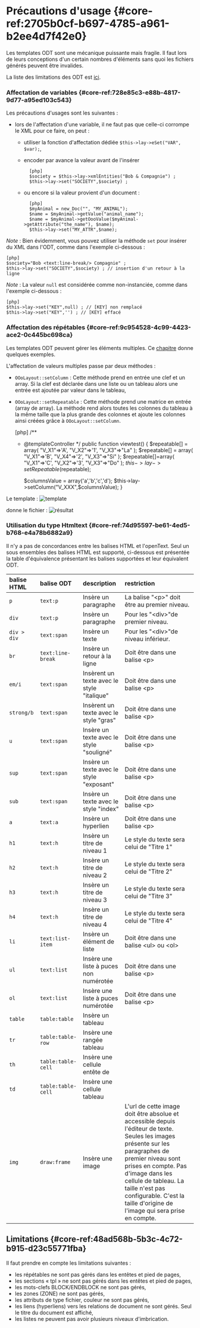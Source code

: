 # Précautions d'usage {#core-ref:2705b0cf-b697-4785-a961-b2ee4d7f42e0}

Les templates ODT sont une mécanique puissante mais fragile. Il faut lors
de leurs conceptions d'un certain nombres d'éléments sans quoi les fichiers
générés peuvent être invalides.

La liste des limitations des ODT est [ici][odt_limitation].

### Affectation de variables {#core-ref:728e85c3-e88b-4817-9d77-a95ed103c543}

Les précautions d'usages sont les suivantes :

* lors de l'affectation d'une variable, il ne faut pas que celle-ci corrompe le 
XML pour ce faire, on peut : 
    * utiliser la fonction d'affectation dédiée 
        `$this->lay->eSet("VAR", $var);`, 
    * encoder par avance la valeur avant de l'insérer 
        
            [php]
            $society = $this->lay->xmlEntities("Bob & Compagnie") ;
            $this->lay->set("SOCIETY",$society) ;
    
    * ou encore si la valeur provient d'un document :
        
            [php]
            $myAnimal = new_Doc("", "MY_ANIMAL");
            $name = $myAnimal->getValue("animal_name");
            $name = $myAnimal->getOooValue($myAnimal->getAttribute("the_name"), $name);
            $this->lay->set("MY_ATTR",$name);

*Note* : Bien évidemment, vous pouvez utiliser la méthode `set` pour insérer du 
XML dans l'ODT, comme dans l'exemple ci-dessous :

    [php]
    $society="Bob <text:line-break/> Compagnie" ;
    $this->lay->set("SOCIETY",$society) ; // insertion d'un retour à la ligne

*Note* : La valeur `null` est considérée comme non-instanciée, comme dans
l'exemple ci-dessous :

    [php]
    $this->lay->set("KEY",null) ; // [KEY] non remplacé
    $this->lay->set("KEY",'') ; // [KEY] effacé


### Affectation des répétables {#core-ref:9c954528-4c99-4423-ace2-0c445bc698ca}

Les templates ODT peuvent gérer les éléments multiples. Ce [chapitre][odt_repeat]
donne quelques exemples.

L'affectation de valeurs multiples passe par deux méthodes :

* `OOoLayout::setColumn` : Cette méthode prend en entrée une clef et un array.
Si la clef est déclarée dans une liste ou un tableau alors une entrée est 
ajoutée par valeur dans le tableau,
* `OOoLayout::setRepeatable` : Cette méthode prend une matrice en entrée (array
de array). La méthode rend alors toutes les colonnes du tableau à la même 
taille que la plus grande des colonnes et ajoute les colonnes ainsi créées 
grâce à `OOoLayout::setColumn`.

    [php]
    /**
    * @templateController
    */
    public function viewtest() {
        $repeatable[] = array( 
            "V_X1"=>'A',
            "V_X2"=>'1',
            "V_X3"=>"La"
        );
        $repeatable[] = array( 
            "V_X1"=>'B',
            "V_X4"=>'2',
            "V_X3"=>"Si"
        );
        $repeatable[]=array(
            "V_X1"=>'C',
            "V_X2"=>'3',
            "V_X3"=>"Do"
        );
        $this->lay->setRepeatable($repeatable);
        
        $columnsValue = array('a','b','c','d');
        $this->lay->setColumn("V_XXX",$columnsValue);
    }

Le template :
![ template ](advanced/template/multiple_template.png)

donne le fichier :
![ résultat ](advanced/template/multiple_generated.png)


### Utilisation du type Htmltext {#core-ref:74d95597-be61-4ed5-b768-e4a78b6882a9}

Il n'y a pas de concordances entre les balises HTML et l'openText. Seul un sous
ensembles des balises HTML est supporté, ci-dessous est présentée la table 
d'équivalence présentant les balises supportées et leur équivalent ODT.

| balise HTML | balise ODT         | description                                | restriction                                                                                                                                                                                                                                                                                                       |
| :---------- | :----------------- | :----------------------------------------- | :---------------------------------------------------------------------------------------------------------------------------------------------------------------------------------------------------------------------------------------------------------------------------------------------------------------- |
| `p`         | `text:p`           | Insère un paragraphe                       | La balise "&lt;p>" doit être au premier niveau.                                                                                                                                                                                                                                                                   |
| `div`       | `text:p`           | Insère un paragraphe                       | Pour les  "&lt;div>"de premier niveau.                                                                                                                                                                                                                                                                            |
| `div > div` | `text:span`        | Insère un texte                            | Pour les  "&lt;div>"de niveau inférieur.                                                                                                                                                                                                                                                                          |
| `br`        | `text:line-break`  | Insère un retour à la ligne                | Doit être dans une balise &lt;p>                                                                                                                                                                                                                                                                                  |
| `em/i`      | `text:span`        | Insèrent un texte avec le style "italique" | Doit être dans une balise &lt;p>                                                                                                                                                                                                                                                                                  |
| `strong/b`  | `text:span`        | Insèrent un texte avec le style "gras"     | Doit être dans une balise &lt;p>                                                                                                                                                                                                                                                                                  |
| `u`         | `text:span`        | Insère un texte avec le style "souligné"   | Doit être dans une balise &lt;p>                                                                                                                                                                                                                                                                                  |
| `sup`       | `text:span`        | Insère un texte avec le style "exposant"   | Doit être dans une balise &lt;p>                                                                                                                                                                                                                                                                                  |
| `sub`       | `text:span`        | Insère un texte avec le style "index"      | Doit être dans une balise &lt;p>                                                                                                                                                                                                                                                                                  |
| `a`         | `text:a`           | Insère un hyperlien                        | Doit être dans une balise &lt;p>                                                                                                                                                                                                                                                                                  |
| `h1`        | `text:h`           | Insère un titre de niveau 1                | Le style du texte sera celui de "Titre 1"                                                                                                                                                                                                                                                                         |
| `h2`        | `text:h`           | Insère un titre de niveau 2                | Le style du texte sera celui de "Titre 2"                                                                                                                                                                                                                                                                         |
| `h3`        | `text:h`           | Insère un titre de niveau 3                | Le style du texte sera celui de "Titre 3"                                                                                                                                                                                                                                                                         |
| `h4`        | `text:h`           | Insère un titre de niveau 4                | Le style du texte sera celui de "Titre 4"                                                                                                                                                                                                                                                                         |
| `li`        | `text:list-item`   | Insère un élément de liste                 | Doit être dans une balise &lt;ul>  ou    &lt;ol>                                                                                                                                                                                                                                                                  |
| `ul`        | `text:list`        | Insère une liste à puces non numérotée     | Doit être dans une balise &lt;p>                                                                                                                                                                                                                                                                                  |
| `ol`        | `text:list`        | Insère une liste à puces numérotée         | Doit être dans une balise &lt;p>                                                                                                                                                                                                                                                                                  |
| `table`     | `table:table`      | Insère un tableau                          |                                                                                                                                                                                                                                                                                                                   |
| `tr`        | `table:table-row`  | Insère une rangée tableau                  |                                                                                                                                                                                                                                                                                                                   |
| `th`        | `table:table-cell` | Insère une cellule entête de               |                                                                                                                                                                                                                                                                                                                   |
| `td`        | `table:table-cell` | Insère une cellule tableau                 |                                                                                                                                                                                                                                                                                                                   |
| `img`       | `draw:frame`       | Insère une image                           | L'url de cette image doit être absolue et accessible depuis l'éditeur de texte. Seules les images présente sur les paragraphes de premier niveau sont prises en compte. Pas d'image dans les cellule de tableau. La taille n'est pas configurable. C'est la taille d'origine de l'image qui sera prise en compte. |

## Limitations {#core-ref:48ad568b-5b3c-4c72-b915-d23c55771fba}

Il faut prendre en compte les limitations suivantes :

* les répétables ne sont pas gérés dans les entêtes et pied de pages,
* les sections « tpl » ne sont pas gérés dans les entêtes et pied de pages,
* les mots-clefs BLOCK/ENDBLOCK ne sont pas gérés,
* les zones (ZONE) ne sont pas gérés,
* les attributs de type fichier, couleur ne sont pas gérés,
* les liens (hyperliens) vers les relations de document ne sont gérés. Seul le titre du document est affiché,
* les listes ne peuvent pas avoir plusieurs niveaux d'imbrication.

<!-- link -->
[odt_limitation]:   #core-ref:b2f63c3f-9f26-47f6-8172-00c23b6a9948
[odt_repeat]:       #core-ref:9287cbe8-a6ca-41f9-9547-b7a970ae6584